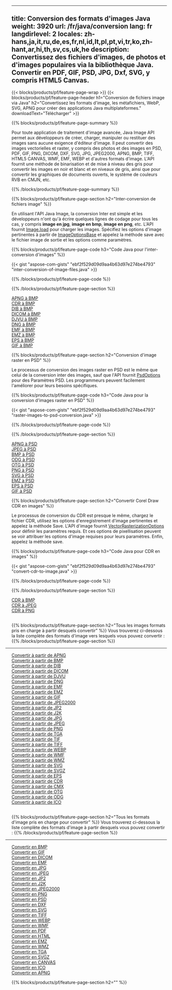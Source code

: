 ﻿
---
title: Conversion des formats d'images Java 
weight: 3920
url: /fr/java/conversion 
lang: fr
langdirlevel: 2
locales: zh-hans,ja,it,ru,de,es,fr,nl,id,lt,pl,pt,vi,tr,ko,zh-hant,ar,hi,th,sv,cs,uk,he
description: Convertissez des fichiers d'images, de photos et d'images populaires via la bibliothèque Java. Convertir en PDF, GIF, PSD, JPG, Dxf, SVG, y compris HTML5 Canvas.
---

{{< blocks/products/pf/feature-page-wrap >}}
{{< blocks/products/pf/feature-page-header h1="Conversion de fichiers image via Java" h2="Convertissez les formats d'image, les métafichiers, WebP, SVG, APNG pour créer des applications Java multiplateformes." downloadText="Télécharger" >}}

{{% blocks/products/pf/feature-page-summary %}}

Pour toute application de traitement d'image avancée, Java Image API permet aux développeurs de créer, charger, manipuler ou restituer des images sans aucune exigence d'éditeur d'image. Il peut convertir des images vectorielles et raster, y compris des photos et des images en PSD, PDF, GIF, PNG, DICOM, DXF, SVG, JPG, JPEG2000, APNG, BMP, TIFF, HTML5 CANVAS, WMF, EMF, WEBP et d'autres formats d'image. L'API fournit une méthode de binarisation et de mise à niveau des gris pour convertir les images en noir et blanc et en niveaux de gris, ainsi que pour convertir les graphiques de documents ouverts, le système de couleurs RVB en CMJN, etc.

{{% /blocks/products/pf/feature-page-summary  %}}

{{% blocks/products/pf/feature-page-section  h2="Inter-conversion de fichiers image" %}}

En utilisant l'API Java Image, la conversion Inter est simple et les développeurs n'ont qu'à écrire quelques lignes de codage pour tous les cas, y compris **image en jpg**, **image en bmp**, **image en png**, etc. L'API fournit [Image.load](https://apireference.aspose.com/imaging/java/com.aspose.imaging/Image#load-java.lang.String-) pour charger les images. Spécifiez les options d'image pertinentes à partir de [ImageOptionsBase](https://apireference.aspose.com/imaging/java/com.aspose.imaging/ImageOptionsBase) et appelez la méthode save avec le fichier image de sortie et les options comme paramètres.

{{% blocks/products/pf/feature-page-code h3="Code Java pour l'inter-conversion d'images" %}}

{{< gist "aspose-com-gists" "ebf2f529d09d9aa4b63d97e274be4793" "inter-conversion-of-image-files.java" >}}

{{% /blocks/products/pf/feature-page-code  %}}

{{% /blocks/products/pf/feature-page-section %}}

<div class="container-fluid productfamilypage bg-gray">
    <div class="convertypes bg-gray agp-content section">
        <div class="container">
		<div class="row other-converters">
		   <div class="col-md-2 other-converter remove-lp remove-rp">
		      <a href="/imaging/fr/java/conversion/apng-to-bmp/">APNG à BMP</a>
		   </div>
		   <div class="col-md-2 other-converter remove-lp remove-rp">
		      <a href="/imaging/fr/java/conversion/cdr-to-bmp/">CDR à BMP</a>
		   </div>
		   <div class="col-md-2 other-converter remove-lp remove-rp">
		      <a href="/imaging/fr/java/conversion/dib-to-bmp/">DIB à BMP</a>
		   </div>
		   <div class="col-md-2 other-converter remove-lp remove-rp">
		      <a href="/imaging/fr/java/conversion/dicom-to-bmp/">DICOM à BMP</a>
		   </div>
 		   <div class="col-md-2 other-converter remove-lp remove-rp">
		      <a href="/imaging/fr/java/conversion/djvu-to-bmp/">DJVU à BMP</a>
		   </div>
		   <div class="col-md-2 other-converter remove-lp remove-rp">
		      <a href="/imaging/fr/java/conversion/dng-to-bmp/">DNG à BMP</a>
		   </div>
		   <div class="col-md-2 other-converter remove-lp remove-rp">
		      <a href="/imaging/fr/java/conversion/emf-to-bmp/">EMF à BMP</a>
		   </div>
		   <div class="col-md-2 other-converter remove-lp remove-rp">
		      <a href="/imaging/fr/java/conversion/emz-to-bmp/">EMZ à BMP</a>
		   </div>
		   <div class="col-md-2 other-converter remove-lp remove-rp">
		      <a href="/imaging/fr/java/conversion/eps-to-bmp/">EPS à BMP</a>
		   </div>
		   <div class="col-md-2 other-converter remove-lp remove-rp">
		      <a href="/imaging/fr/java/conversion/gif-to-bmp/">GIF à BMP</a>
		   </div>
		</div>
	</div>
    </div>
</div>

{{% blocks/products/pf/feature-page-section  h2="Conversion d'image raster en PSD" %}}

Le processus de conversion des images raster en PSD est le même que celui de la conversion inter des images, sauf que l'API fournit [PsdOptions](https://apireference.aspose.com/imaging/java/com.aspose.imaging.imageoptions/PsdOptions) pour des Paramètres PSD. Les programmeurs peuvent facilement l'améliorer pour leurs besoins spécifiques.

{{% blocks/products/pf/feature-page-code h3="Code Java pour la conversion d'images raster en PSD" %}}

{{< gist "aspose-com-gists" "ebf2f529d09d9aa4b63d97e274be4793" "raster-images-to-psd-conversion.java" >}}

{{% /blocks/products/pf/feature-page-code  %}}

{{% /blocks/products/pf/feature-page-section %}}

<div class="container-fluid productfamilypage bg-gray">
    <div class="convertypes bg-gray agp-content section">
        <div class="container">
		<div class="row other-converters">
		   <div class="col-md-2 other-converter remove-lp remove-rp">
		      <a href="/imaging/fr/java/conversion/apng-to-PSD/">APNG à PSD</a>
		   </div>
		   <div class="col-md-2 other-converter remove-lp remove-rp">
		      <a href="/imaging/fr/java/conversion/jpeg-to-PSD/">JPEG à PSD</a>
		   </div>
		   <div class="col-md-2 other-converter remove-lp remove-rp">
		      <a href="/imaging/fr/java/conversion/bmp-to-PSD/">BMP à PSD</a>
		   </div>
		   <div class="col-md-2 other-converter remove-lp remove-rp">
		      <a href="/imaging/fr/java/conversion/odg-to-PSD/">ODG à PSD</a>
		   </div>
 		   <div class="col-md-2 other-converter remove-lp remove-rp">
		      <a href="/imaging/fr/java/conversion/otg-to-PSD/">OTG à PSD</a>
		   </div>
		   <div class="col-md-2 other-converter remove-lp remove-rp">
		      <a href="/imaging/fr/java/conversion/png-to-PSD/">PNG à PSD</a>
		   </div>
		   <div class="col-md-2 other-converter remove-lp remove-rp">
		      <a href="/imaging/fr/java/conversion/svg-to-PSD/">SVG à PSD</a>
		   </div>
		   <div class="col-md-2 other-converter remove-lp remove-rp">
		      <a href="/imaging/fr/java/conversion/emz-to-PSD/">EMZ à PSD</a>
		   </div>
		   <div class="col-md-2 other-converter remove-lp remove-rp">
		      <a href="/imaging/fr/java/conversion/eps-to-PSD/">EPS à PSD</a>
		   </div>
		   <div class="col-md-2 other-converter remove-lp remove-rp">
		      <a href="/imaging/fr/java/conversion/gif-to-PSD/">GIF à PSD</a>
		   </div>
		</div>
	</div>
    </div>
</div>

{{% blocks/products/pf/feature-page-section  h2="Convertir Corel Draw CDR en images" %}}

Le processus de conversion du CDR est presque le même, chargez le fichier CDR, utilisez les options d'enregistrement d'image pertinentes et appelez la méthode Save. L'API d'image fournit [VectorRasterizationOptions](https://apireference.aspose.com/imaging/java/com.aspose.imaging.imageoptions/vectorrasterizationoptions) pour définir les paramètres requis. Et ces options de pixellisation peuvent se voir attribuer les options d'image requises pour leurs paramètres. Enfin, appelez la méthode save. 

{{% blocks/products/pf/feature-page-code h3="Code Java pour CDR en images" %}}

{{< gist "aspose-com-gists" "ebf2f529d09d9aa4b63d97e274be4793" "convert-cdr-to-image.java" >}}

{{% /blocks/products/pf/feature-page-code  %}}

{{% /blocks/products/pf/feature-page-section %}}

<div class="container-fluid productfamilypage bg-gray">
    <div class="convertypes bg-gray agp-content section">
        <div class="container">
		<div class="row other-converters">
		   <div class="col-md-2 other-converter remove-lp remove-rp">
		      <a href="/imaging/fr/java/conversion/CDR-to-bmp/">CDR à BMP</a>
		   </div>
		   <div class="col-md-2 other-converter remove-lp remove-rp">
		      <a href="/imaging/fr/java/conversion/CDR-to-jpeg/">CDR à JPEG</a>
		   </div>
		   <div class="col-md-2 other-converter remove-lp remove-rp">
		      <a href="/imaging/fr/java/conversion/CDR-to-png/">CDR à PNG</a>
		   </div>		   
		</div>
	</div>
    </div>
</div>
<br/>

{{% blocks/products/pf/feature-page-section  h2="Tous les images formats pris en charge à partir desquels convertir" %}}
Vous trouverez ci-dessous la liste complète des formats d'image vers lesquels vous pouvez convertir :
{{% /blocks/products/pf/feature-page-section %}}
<div class="container-fluid productfamilypage bg-gray">
    <div class="convertypes bg-gray agp-content section">
        <div class="container">
                <hr style="margin-left:-20px;"/>
		<div class="row other-converters">
		    <div class='col-md-2 other-converter remove-lp remove-rp'><a href="/imaging/fr/java/conversion/from/apng" >Convertir à partir de APNG</a></div>
<div class='col-md-2 other-converter remove-lp remove-rp'><a href="/imaging/fr/java/conversion/from/bmp" >Convertir à partir de BMP</a></div>
<div class='col-md-2 other-converter remove-lp remove-rp'><a href="/imaging/fr/java/conversion/from/dib" >Convertir à partir de DIB</a></div>
<div class='col-md-2 other-converter remove-lp remove-rp'><a href="/imaging/fr/java/conversion/from/dicom" >Convertir à partir de DICOM</a></div>
<div class='col-md-2 other-converter remove-lp remove-rp'><a href="/imaging/fr/java/conversion/from/djvu" >Convertir à partir de DJVU</a></div>
<div class='col-md-2 other-converter remove-lp remove-rp'><a href="/imaging/fr/java/conversion/from/dng" >Convertir à partir de DNG</a></div>
<div class='col-md-2 other-converter remove-lp remove-rp'><a href="/imaging/fr/java/conversion/from/emf" >Convertir à partir de EMF</a></div>
<div class='col-md-2 other-converter remove-lp remove-rp'><a href="/imaging/fr/java/conversion/from/emz" >Convertir à partir de EMZ</a></div>
<div class='col-md-2 other-converter remove-lp remove-rp'><a href="/imaging/fr/java/conversion/from/gif" >Convertir à partir de GIF</a></div>
<div class='col-md-2 other-converter remove-lp remove-rp'><a href="/imaging/fr/java/conversion/from/jpeg2000" >Convertir à partir de JPEG2000</a></div>
<div class='col-md-2 other-converter remove-lp remove-rp'><a href="/imaging/fr/java/conversion/from/jp2" >Convertir à partir de JP2</a></div>
<div class='col-md-2 other-converter remove-lp remove-rp'><a href="/imaging/fr/java/conversion/from/j2k" >Convertir à partir de J2K</a></div>
<div class='col-md-2 other-converter remove-lp remove-rp'><a href="/imaging/fr/java/conversion/from/jpg" >Convertir à partir de JPG</a></div>
<div class='col-md-2 other-converter remove-lp remove-rp'><a href="/imaging/fr/java/conversion/from/jpeg" >Convertir à partir de JPEG</a></div>
<div class='col-md-2 other-converter remove-lp remove-rp'><a href="/imaging/fr/java/conversion/from/png" >Convertir à partir de PNG</a></div>
<div class='col-md-2 other-converter remove-lp remove-rp'><a href="/imaging/fr/java/conversion/from/tga" >Convertir à partir de TGA</a></div>
<div class='col-md-2 other-converter remove-lp remove-rp'><a href="/imaging/fr/java/conversion/from/tif" >Convertir à partir de TIF</a></div>
<div class='col-md-2 other-converter remove-lp remove-rp'><a href="/imaging/fr/java/conversion/from/tiff" >Convertir à partir de TIFF</a></div>
<div class='col-md-2 other-converter remove-lp remove-rp'><a href="/imaging/fr/java/conversion/from/webp" >Convertir à partir de WEBP</a></div>
<div class='col-md-2 other-converter remove-lp remove-rp'><a href="/imaging/fr/java/conversion/from/wmf" >Convertir à partir de WMF</a></div>
<div class='col-md-2 other-converter remove-lp remove-rp'><a href="/imaging/fr/java/conversion/from/wmz" >Convertir à partir de WMZ</a></div>
<div class='col-md-2 other-converter remove-lp remove-rp'><a href="/imaging/fr/java/conversion/from/svg" >Convertir à partir de SVG</a></div>
<div class='col-md-2 other-converter remove-lp remove-rp'><a href="/imaging/fr/java/conversion/from/svgz" >Convertir à partir de SVGZ</a></div>
<div class='col-md-2 other-converter remove-lp remove-rp'><a href="/imaging/fr/java/conversion/from/eps" >Convertir à partir de EPS</a></div>
<div class='col-md-2 other-converter remove-lp remove-rp'><a href="/imaging/fr/java/conversion/from/cdr" >Convertir à partir de CDR</a></div>
<div class='col-md-2 other-converter remove-lp remove-rp'><a href="/imaging/fr/java/conversion/from/cmx" >Convertir à partir de CMX</a></div>
<div class='col-md-2 other-converter remove-lp remove-rp'><a href="/imaging/fr/java/conversion/from/otg" >Convertir à partir de OTG</a></div>
<div class='col-md-2 other-converter remove-lp remove-rp'><a href="/imaging/fr/java/conversion/from/odg" >Convertir à partir de ODG</a></div>
<div class='col-md-2 other-converter remove-lp remove-rp'><a href="/imaging/fr/java/conversion/from/ico" >Convertir à partir de ICO</a></div>
                </div>
        </div>
    </div>
</div>
<br/>

{{% blocks/products/pf/feature-page-section  h2="Tous les formats d'image pris en charge pour convertir" %}}
Vous trouverez ci-dessous la liste complète des formats d'image à partir desquels vous pouvez convertir :
{{% /blocks/products/pf/feature-page-section %}}
<div class="container-fluid productfamilypage bg-gray">
    <div class="convertypes bg-gray agp-content section">
        <div class="container">
	        <hr style="margin-left:-20px;"/>
		<div class="row other-converters">
		    <div class='col-md-2 other-converter remove-lp remove-rp'><a href="/imaging/fr/java/conversion/to/bmp" >Convertir en BMP</a></div>
<div class='col-md-2 other-converter remove-lp remove-rp'><a href="/imaging/fr/java/conversion/to/gif" >Convertir en GIF</a></div>
<div class='col-md-2 other-converter remove-lp remove-rp'><a href="/imaging/fr/java/conversion/to/dicom" >Convertir en DICOM</a></div>
<div class='col-md-2 other-converter remove-lp remove-rp'><a href="/imaging/fr/java/conversion/to/emf" >Convertir en EMF</a></div>
<div class='col-md-2 other-converter remove-lp remove-rp'><a href="/imaging/fr/java/conversion/to/jpg" >Convertir en JPG</a></div>
<div class='col-md-2 other-converter remove-lp remove-rp'><a href="/imaging/fr/java/conversion/to/jpeg" >Convertir en JPEG</a></div>
<div class='col-md-2 other-converter remove-lp remove-rp'><a href="/imaging/fr/java/conversion/to/jp2" >Convertir en JP2</a></div>
<div class='col-md-2 other-converter remove-lp remove-rp'><a href="/imaging/fr/java/conversion/to/j2k" >Convertir en J2K</a></div>
<div class='col-md-2 other-converter remove-lp remove-rp'><a href="/imaging/fr/java/conversion/to/jpeg2000" >Convertir en JPEG2000</a></div>
<div class='col-md-2 other-converter remove-lp remove-rp'><a href="/imaging/fr/java/conversion/to/png" >Convertir en PNG</a></div>
<div class='col-md-2 other-converter remove-lp remove-rp'><a href="/imaging/fr/java/conversion/to/psd" >Convertir en PSD</a></div>
<div class='col-md-2 other-converter remove-lp remove-rp'><a href="/imaging/fr/java/conversion/to/dxf" >Convertir en DXF</a></div>
<div class='col-md-2 other-converter remove-lp remove-rp'><a href="/imaging/fr/java/conversion/to/svg" >Convertir en SVG</a></div>
<div class='col-md-2 other-converter remove-lp remove-rp'><a href="/imaging/fr/java/conversion/to/tiff" >Convertir en TIFF</a></div>
<div class='col-md-2 other-converter remove-lp remove-rp'><a href="/imaging/fr/java/conversion/to/webp" >Convertir en WEBP</a></div>
<div class='col-md-2 other-converter remove-lp remove-rp'><a href="/imaging/fr/java/conversion/to/wmf" >Convertir en WMF</a></div>
<div class='col-md-2 other-converter remove-lp remove-rp'><a href="/imaging/fr/java/conversion/to/pdf" >Convertir en PDF</a></div>
<div class='col-md-2 other-converter remove-lp remove-rp'><a href="/imaging/fr/java/conversion/to/html" >Convertir en HTML</a></div>
<div class='col-md-2 other-converter remove-lp remove-rp'><a href="/imaging/fr/java/conversion/to/emz" >Convertir en EMZ</a></div>
<div class='col-md-2 other-converter remove-lp remove-rp'><a href="/imaging/fr/java/conversion/to/wmz" >Convertir en WMZ</a></div>
<div class='col-md-2 other-converter remove-lp remove-rp'><a href="/imaging/fr/java/conversion/to/tga" >Convertir en TGA</a></div>
<div class='col-md-2 other-converter remove-lp remove-rp'><a href="/imaging/fr/java/conversion/to/svgz" >Convertir en SVGZ</a></div>
<div class='col-md-2 other-converter remove-lp remove-rp'><a href="/imaging/fr/java/conversion/to/canvas" >Convertir en CANVAS</a></div>
<div class='col-md-2 other-converter remove-lp remove-rp'><a href="/imaging/fr/java/conversion/to/ico" >Convertir en ICO</a></div>
<div class='col-md-2 other-converter remove-lp remove-rp'><a href="/imaging/fr/java/conversion/to/apng" >Convertir en APNG</a></div>
                </div>
        </div>
    </div>
</div>

{{% blocks/products/pf/feature-page-section  h2="" %}}



